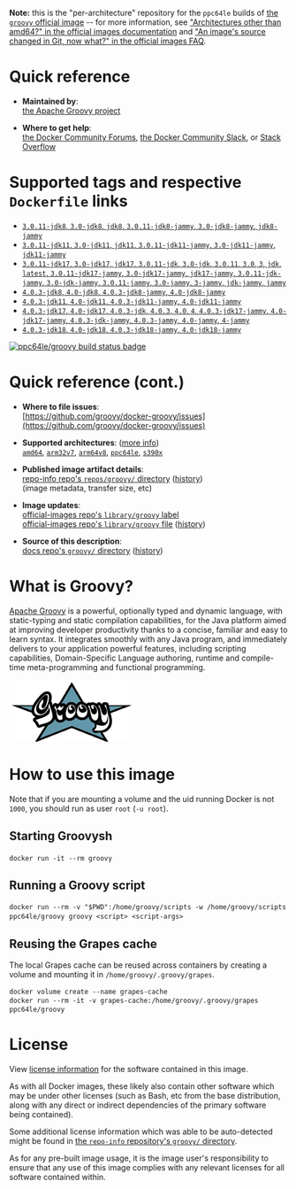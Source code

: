 <!--

********************************************************************************

WARNING:

    DO NOT EDIT "groovy/README.md"

    IT IS AUTO-GENERATED

    (from the other files in "groovy/" combined with a set of templates)

********************************************************************************

-->

**Note:** this is the "per-architecture" repository for the `ppc64le` builds of [the `groovy` official image](https://hub.docker.com/_/groovy) -- for more information, see ["Architectures other than amd64?" in the official images documentation](https://github.com/docker-library/official-images#architectures-other-than-amd64) and ["An image's source changed in Git, now what?" in the official images FAQ](https://github.com/docker-library/faq#an-images-source-changed-in-git-now-what).

# Quick reference

-	**Maintained by**:  
	[the Apache Groovy project](https://github.com/groovy/docker-groovy)

-	**Where to get help**:  
	[the Docker Community Forums](https://forums.docker.com/), [the Docker Community Slack](https://dockr.ly/slack), or [Stack Overflow](https://stackoverflow.com/search?tab=newest&q=docker)

# Supported tags and respective `Dockerfile` links

-	[`3.0.11-jdk8`, `3.0-jdk8`, `jdk8`, `3.0.11-jdk8-jammy`, `3.0-jdk8-jammy`, `jdk8-jammy`](https://github.com/groovy/docker-groovy/blob/501c450b30bcdbd1807f7903e8da3ad361e3cccb/jdk8/Dockerfile)
-	[`3.0.11-jdk11`, `3.0-jdk11`, `jdk11`, `3.0.11-jdk11-jammy`, `3.0-jdk11-jammy`, `jdk11-jammy`](https://github.com/groovy/docker-groovy/blob/501c450b30bcdbd1807f7903e8da3ad361e3cccb/jdk11/Dockerfile)
-	[`3.0.11-jdk17`, `3.0-jdk17`, `jdk17`, `3.0.11-jdk`, `3.0-jdk`, `3.0.11`, `3.0`, `3`, `jdk`, `latest`, `3.0.11-jdk17-jammy`, `3.0-jdk17-jammy`, `jdk17-jammy`, `3.0.11-jdk-jammy`, `3.0-jdk-jammy`, `3.0.11-jammy`, `3.0-jammy`, `3-jammy`, `jdk-jammy`, `jammy`](https://github.com/groovy/docker-groovy/blob/501c450b30bcdbd1807f7903e8da3ad361e3cccb/jdk17/Dockerfile)
-	[`4.0.3-jdk8`, `4.0-jdk8`, `4.0.3-jdk8-jammy`, `4.0-jdk8-jammy`](https://github.com/groovy/docker-groovy/blob/3837bd6b49d9fc70df67bf40b1495facf918be8d/jdk8/Dockerfile)
-	[`4.0.3-jdk11`, `4.0-jdk11`, `4.0.3-jdk11-jammy`, `4.0-jdk11-jammy`](https://github.com/groovy/docker-groovy/blob/3837bd6b49d9fc70df67bf40b1495facf918be8d/jdk11/Dockerfile)
-	[`4.0.3-jdk17`, `4.0-jdk17`, `4.0.3-jdk`, `4.0.3`, `4.0`, `4`, `4.0.3-jdk17-jammy`, `4.0-jdk17-jammy`, `4.0.3-jdk-jammy`, `4.0.3-jammy`, `4.0-jammy`, `4-jammy`](https://github.com/groovy/docker-groovy/blob/3837bd6b49d9fc70df67bf40b1495facf918be8d/jdk17/Dockerfile)
-	[`4.0.3-jdk18`, `4.0-jdk18`, `4.0.3-jdk18-jammy`, `4.0-jdk18-jammy`](https://github.com/groovy/docker-groovy/blob/3837bd6b49d9fc70df67bf40b1495facf918be8d/jdk18/Dockerfile)

[![ppc64le/groovy build status badge](https://img.shields.io/jenkins/s/https/doi-janky.infosiftr.net/job/multiarch/job/ppc64le/job/groovy.svg?label=ppc64le/groovy%20%20build%20job)](https://doi-janky.infosiftr.net/job/multiarch/job/ppc64le/job/groovy/)

# Quick reference (cont.)

-	**Where to file issues**:  
	[https://github.com/groovy/docker-groovy/issues](https://github.com/groovy/docker-groovy/issues)

-	**Supported architectures**: ([more info](https://github.com/docker-library/official-images#architectures-other-than-amd64))  
	[`amd64`](https://hub.docker.com/r/amd64/groovy/), [`arm32v7`](https://hub.docker.com/r/arm32v7/groovy/), [`arm64v8`](https://hub.docker.com/r/arm64v8/groovy/), [`ppc64le`](https://hub.docker.com/r/ppc64le/groovy/), [`s390x`](https://hub.docker.com/r/s390x/groovy/)

-	**Published image artifact details**:  
	[repo-info repo's `repos/groovy/` directory](https://github.com/docker-library/repo-info/blob/master/repos/groovy) ([history](https://github.com/docker-library/repo-info/commits/master/repos/groovy))  
	(image metadata, transfer size, etc)

-	**Image updates**:  
	[official-images repo's `library/groovy` label](https://github.com/docker-library/official-images/issues?q=label%3Alibrary%2Fgroovy)  
	[official-images repo's `library/groovy` file](https://github.com/docker-library/official-images/blob/master/library/groovy) ([history](https://github.com/docker-library/official-images/commits/master/library/groovy))

-	**Source of this description**:  
	[docs repo's `groovy/` directory](https://github.com/docker-library/docs/tree/master/groovy) ([history](https://github.com/docker-library/docs/commits/master/groovy))

# What is Groovy?

[Apache Groovy](http://groovy-lang.org/) is a powerful, optionally typed and dynamic language, with static-typing and static compilation capabilities, for the Java platform aimed at improving developer productivity thanks to a concise, familiar and easy to learn syntax. It integrates smoothly with any Java program, and immediately delivers to your application powerful features, including scripting capabilities, Domain-Specific Language authoring, runtime and compile-time meta-programming and functional programming.

![logo](https://raw.githubusercontent.com/docker-library/docs/bb5fc730ed18c45d86425f9fa4265d50cb795ec8/groovy/logo.png)

# How to use this image

Note that if you are mounting a volume and the uid running Docker is not `1000`, you should run as user `root` (`-u root`).

## Starting Groovysh

`docker run -it --rm groovy`

## Running a Groovy script

`docker run --rm -v "$PWD":/home/groovy/scripts -w /home/groovy/scripts ppc64le/groovy groovy <script> <script-args>`

## Reusing the Grapes cache

The local Grapes cache can be reused across containers by creating a volume and mounting it in `/home/groovy/.groovy/grapes`.

```console
docker volume create --name grapes-cache
docker run --rm -it -v grapes-cache:/home/groovy/.groovy/grapes ppc64le/groovy
```

# License

View [license information](http://www.apache.org/licenses/LICENSE-2.0.html) for the software contained in this image.

As with all Docker images, these likely also contain other software which may be under other licenses (such as Bash, etc from the base distribution, along with any direct or indirect dependencies of the primary software being contained).

Some additional license information which was able to be auto-detected might be found in [the `repo-info` repository's `groovy/` directory](https://github.com/docker-library/repo-info/tree/master/repos/groovy).

As for any pre-built image usage, it is the image user's responsibility to ensure that any use of this image complies with any relevant licenses for all software contained within.
